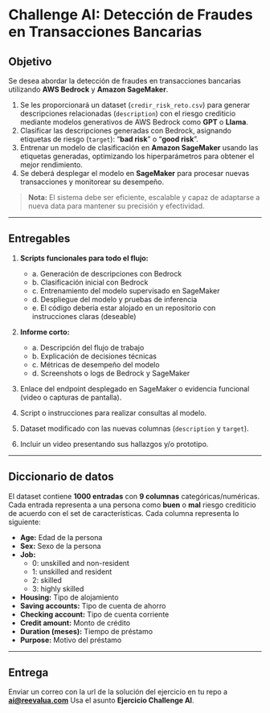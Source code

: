 # Challenge AI: Detección de Fraudes en Transacciones Bancarias

## Objetivo

Se desea abordar la detección de fraudes en transacciones bancarias utilizando **AWS Bedrock** y **Amazon SageMaker**.

1. Se les proporcionará un dataset (`credir_risk_reto.csv`) para generar descripciones relacionadas (`description`) con el riesgo crediticio mediante modelos generativos de AWS Bedrock como **GPT** o **Llama**.
2. Clasificar las descripciones generadas con Bedrock, asignando etiquetas de riesgo (`target`): “**bad risk**” o “**good risk**”.
3. Entrenar un modelo de clasificación en **Amazon SageMaker** usando las etiquetas generadas, optimizando los hiperparámetros para obtener el mejor rendimiento.
4. Se deberá desplegar el modelo en **SageMaker** para procesar nuevas transacciones y monitorear su desempeño.

> **Nota:** El sistema debe ser eficiente, escalable y capaz de adaptarse a nueva data para mantener su precisión y efectividad.

---

## Entregables

1. **Scripts funcionales para todo el flujo:**
   - a. Generación de descripciones con Bedrock  
   - b. Clasificación inicial con Bedrock  
   - c. Entrenamiento del modelo supervisado en SageMaker  
   - d. Despliegue del modelo y pruebas de inferencia  
   - e. El código debería estar alojado en un repositorio con instrucciones claras (deseable)

2. **Informe corto:**
   - a. Descripción del flujo de trabajo  
   - b. Explicación de decisiones técnicas  
   - c. Métricas de desempeño del modelo  
   - d. Screenshots o logs de Bedrock y SageMaker  

3. Enlace del endpoint desplegado en SageMaker o evidencia funcional (video o capturas de pantalla).  
4. Script o instrucciones para realizar consultas al modelo.  
5. Dataset modificado con las nuevas columnas (`description` y `target`).  
6. Incluir un video presentando sus hallazgos y/o prototipo.

---

## Diccionario de datos

El dataset contiene **1000 entradas** con **9 columnas** categóricas/numéricas. Cada entrada representa a una persona como **buen** o **mal** riesgo crediticio de acuerdo con el set de características. Cada columna representa lo siguiente:

- **Age:** Edad de la persona  
- **Sex:** Sexo de la persona  
- **Job:**  
  - 0: unskilled and non-resident  
  - 1: unskilled and resident  
  - 2: skilled  
  - 3: highly skilled  
- **Housing:** Tipo de alojamiento  
- **Saving accounts:** Tipo de cuenta de ahorro  
- **Checking account:** Tipo de cuenta corriente  
- **Credit amount:** Monto de crédito  
- **Duration (meses):** Tiempo de préstamo  
- **Purpose:** Motivo del préstamo  

---

## Entrega

Enviar un correo con la url de la solución del ejercicio en tu repo a **ai@reevalua.com**
Usa el asunto **Ejercicio Challenge AI**.
